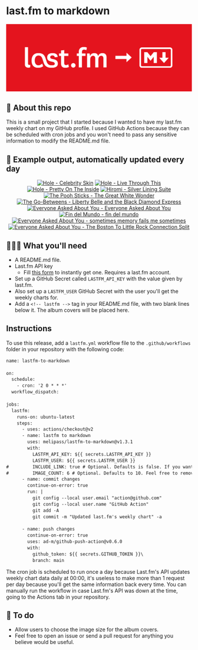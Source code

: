 # last.fm to markdown

![banner](banner.png)

## 🤖 About this repo
This is a small project that I started because I wanted to have my last.fm weekly chart on my GitHub profile. I used GitHub Actions because they can be scheduled with cron jobs and you won't need to pass any sensitive information to modify the README.md file.

## 🎵 Example output, automatically updated every day
<!-- lastfm -->
<p align="center"><a href="https://www.last.fm/music/Hole/Celebrity+Skin"><img src="https://lastfm.freetls.fastly.net/i/u/64s/9e8078410057daab5d1f2bc55c79a5be.png" title="Hole - Celebrity Skin"></a> <a href="https://www.last.fm/music/Hole/Live+Through+This"><img src="https://lastfm.freetls.fastly.net/i/u/64s/6373e00a55bdbd68fe24369d2d05b2ee.jpg" title="Hole - Live Through This"></a> <a href="https://www.last.fm/music/Hole/Pretty+On+The+Inside"><img src="https://lastfm.freetls.fastly.net/i/u/64s/0cc82c960f1ffb0c21922f23d6d233cd.png" title="Hole - Pretty On The Inside"></a> <a href="https://www.last.fm/music/Hiromi/Silver+Lining+Suite"><img src="https://lastfm.freetls.fastly.net/i/u/64s/26f14c78f97d67cdca2f5d17a20a50d3.png" title="Hiromi - Silver Lining Suite"></a> <a href="https://www.last.fm/music/The+Pooh+Sticks/The+Great+White+Wonder"><img src="https://lastfm.freetls.fastly.net/i/u/64s/fd7a9da0dde4b5ca4dc69395a908bce6.jpg" title="The Pooh Sticks - The Great White Wonder"></a> <a href="https://www.last.fm/music/The+Go-Betweens/Liberty+Belle+and+the+Black+Diamond+Express"><img src="https://lastfm.freetls.fastly.net/i/u/64s/9198d7af00f040cc9c6e44de76c0a5bd.png" title="The Go-Betweens - Liberty Belle and the Black Diamond Express"></a> <a href="https://www.last.fm/music/Everyone+Asked+About+You/Everyone+Asked+About+You"><img src="https://lastfm.freetls.fastly.net/i/u/64s/249a8c32494ee395f54116533533755e.png" title="Everyone Asked About You - Everyone Asked About You"></a> <a href="https://www.last.fm/music/Fin+del+Mundo/fin+del+mundo"><img src="https://lastfm.freetls.fastly.net/i/u/64s/95064dbf21049600046590b999bc3d1a.jpg" title="Fin del Mundo - fin del mundo"></a> <a href="https://www.last.fm/music/Everyone+Asked+About+You/sometimes+memory+fails+me+sometimes"><img src="https://lastfm.freetls.fastly.net/i/u/64s/cb6c3feb89604115c12ffdc6d45c85f1.jpg" title="Everyone Asked About You - sometimes memory fails me sometimes"></a> <a href="https://www.last.fm/music/Everyone+Asked+About+You/The+Boston+To+Little+Rock+Connection+Split"><img src="https://lastfm.freetls.fastly.net/i/u/64s/e46b70a4b414833f0731a6b6a644f875.jpg" title="Everyone Asked About You - The Boston To Little Rock Connection Split"></a> </p>

          
## 👩🏽‍💻 What you'll need
* A README.md file.
* Last.fm API key
  * Fill [this form](https://www.last.fm/api/account/create) to instantly get one. Requires a last.fm account.
* Set up a GitHub Secret called ```LASTFM_API_KEY``` with the value given by last.fm.
* Also set up a ```LASTFM_USER``` GitHub Secret with the user you'll get the weekly charts for.
* Add a ```<!-- lastfm -->``` tag in your README.md file, with two blank lines below it. The album covers will be placed here.

## Instructions
To use this release, add a ```lastfm.yml``` workflow file to the ```.github/workflows``` folder in your repository with the following code:
```diff
name: lastfm-to-markdown

on:
  schedule:
    - cron: '2 0 * * *'
  workflow_dispatch:

jobs:
  lastfm:
    runs-on: ubuntu-latest
    steps:
      - uses: actions/checkout@v2
      - name: lastfm to markdown
        uses: melipass/lastfm-to-markdown@v1.3.1
        with:
          LASTFM_API_KEY: ${{ secrets.LASTFM_API_KEY }}
          LASTFM_USER: ${{ secrets.LASTFM_USER }}
#         INCLUDE_LINK: true # Optional. Defaults is false. If you want to include the link to the album page, set this to true.
#         IMAGE_COUNT: 6 # Optional. Defaults to 10. Feel free to remove this line if you want.
      - name: commit changes
        continue-on-error: true
        run: |
          git config --local user.email "action@github.com"
          git config --local user.name "GitHub Action"
          git add -A
          git commit -m "Updated last.fm's weekly chart" -a

      - name: push changes
        continue-on-error: true
        uses: ad-m/github-push-action@v0.6.0
        with:
          github_token: ${{ secrets.GITHUB_TOKEN }}\
          branch: main
```
The cron job is scheduled to run once a day because Last.fm's API updates weekly chart data daily at 00:00, it's useless to make more than 1 request per day because you'll get the same information back every time. You can manually run the workflow in case Last.fm's API was down at the time, going to the Actions tab in your repository.

## 🚧 To do
* Allow users to choose the image size for the album covers.
* Feel free to open an issue or send a pull request for anything you believe would be useful.
